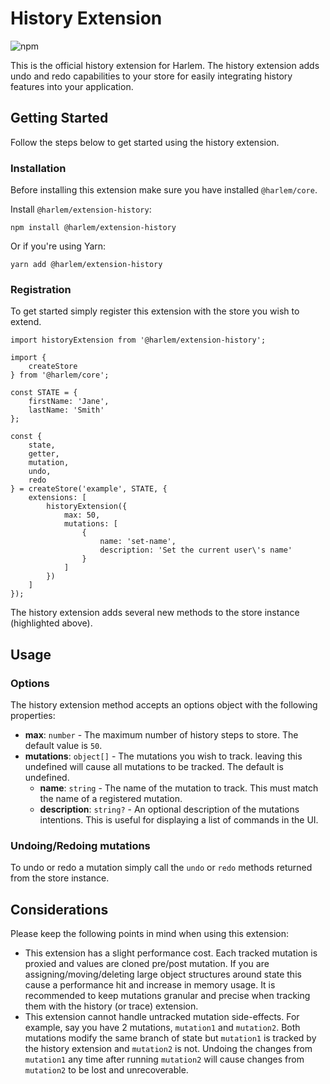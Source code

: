 # History Extension

![npm](https://img.shields.io/npm/v/@harlem/extension-history)

This is the official history extension for Harlem. The history extension adds undo and redo capabilities to your store for easily integrating history features into your application. 

## Getting Started

Follow the steps below to get started using the history extension.

### Installation

Before installing this extension make sure you have installed `@harlem/core`.

Install `@harlem/extension-history`:
```
npm install @harlem/extension-history
```
Or if you're using Yarn:
```
yarn add @harlem/extension-history
```

### Registration

To get started simply register this extension with the store you wish to extend.

```typescript{16-17,20-28}
import historyExtension from '@harlem/extension-history';

import {
    createStore
} from '@harlem/core';

const STATE = {
    firstName: 'Jane',
    lastName: 'Smith'
};

const {
    state,
    getter,
    mutation,
    undo,
    redo
} = createStore('example', STATE, {
    extensions: [
        historyExtension({
            max: 50,
            mutations: [
                {
                    name: 'set-name',
                    description: 'Set the current user\'s name'
                }
            ]
        })
    ]
});
```

The history extension adds several new methods to the store instance (highlighted above).


## Usage

### Options
The history extension method accepts an options object with the following properties:

- **max**: `number` - The maximum number of history steps to store. The default value is `50`.
- **mutations**: `object[]` - The mutations you wish to track. leaving this undefined will cause all mutations to be tracked. The default is undefined.
    - **name**: `string` - The name of the mutation to track. This must match the name of a registered mutation.
    - **description**: `string?` - An optional description of the mutations intentions. This is useful for displaying a list of commands in the UI.

### Undoing/Redoing mutations
To undo or redo a mutation simply call the `undo` or `redo` methods returned from the store instance.

## Considerations
Please keep the following points in mind when using this extension:

- This extension has a slight performance cost. Each tracked mutation is proxied and values are cloned pre/post mutation. If you are assigning/moving/deleting large object structures around state this cause a performance hit and increase in memory usage. It is recommended to keep mutations granular and precise when tracking them with the history (or trace) extension.
- This extension cannot handle untracked mutation side-effects. For example, say you have 2 mutations, `mutation1` and `mutation2`. Both mutations modify the same branch of state but `mutation1` is tracked by the history extension and `mutation2` is not. Undoing the changes from `mutation1` any time after running `mutation2` will cause changes from `mutation2` to be lost and unrecoverable.